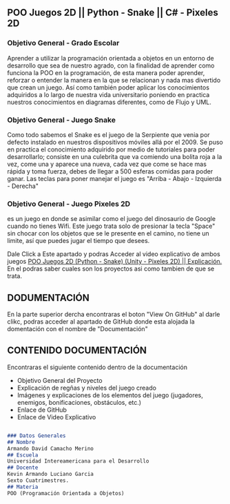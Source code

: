 ## POO Juegos 2D || Python - Snake || C# - Pixeles 2D

### Objetivo General - Grado Escolar
Aprender a utilizar la programación orientada a objetos en un entorno de desarrollo que sea de nuestro agrado, con la finalidad de aprender como funciona la POO en la programación, de esta manera poder aprender, reforzar o entender la manera en la que se relacionan y nada mas divertido que crean un juego. Así como también poder aplicar los conocimientos adquiridos a lo largo de nuestra vida universitario poniendo en practica nuestros conocimientos en diagramas diferentes, como de Flujo y UML.

### Objetivo General - Juego Snake
Como todo sabemos el Snake es el juego de la Serpiente que venia por defecto instalado en nuestros dispositivos móviles allá por el 2009. Se puso en practica el conocimiento adquirido por medio de tutoriales para poder desarrollarlo; consiste en una culebrita que va comiendo una bolita roja a la vez, come una y aparece una nueva, cada vez que come se hace mas rápida y toma fuerza, debes de llegar a 500 esferas comidas para poder ganar. Las teclas para poner manejar el juego es "Arriba - Abajo - Izquierda - Derecha"

### Objetivo General - Juego Pixeles 2D
es un juego en donde se asimilar como el juego del dinosaurio de Google cuando no tienes Wifi. Este juego trata solo de presionar la tecla "Space" sin chocar con los objetos que se le presente en el camino, no tiene un limite, así que puedes jugar el tiempo que desees.

Dale Click a Este apartado y podras Acceder al video explicativo de ambos juegos
[POO Juegos 2D (Python - Snake) (Unity - Pixeles 2D) || Explicación.](https://youtu.be/eepil9PO8Ls) En el podras saber cuales son los proyectos asi como tambien de que se trata.

## DODUMENTACIÓN
En la parte superior dercha encontraras el boton "View On GitHub" al darle clikc, podras acceder al apartado de GitHub donde esta alojada la domentación con el nombre de "Documentación"

## CONTENIDO DOCUMENTACIÓN

Encontraras el siguiente contenido dentro de la documentación

- Objetivo General del Proyecto
- Explicación de regñas y niveles del juego creado
- Imágenes y explicaciones de los elementos del juego (jugadores, enemigos, bonificaciones, obstáculos, etc.)
- Enlace de GitHub 
- Enlace de Video Explicativo
```markdown

### Datos Generales 
## Nombre
Armando David Camacho Merino
## Escuela
Universidad Intereamericana para el Desarrollo
## Docente
Kevin Armando Luciano Garcia
Sexto Cuatrimestres.
## Materia
POO (Programación Orientada a Objetos)

